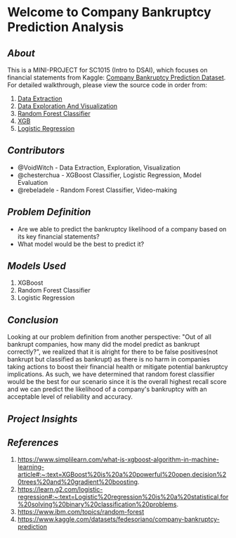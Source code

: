 # Welcome to Company Bankruptcy Prediction Analysis
## _About_
This is a MINI-PROJECT for SC1015 (Intro to DSAI), which focuses on financial statements from Kaggle: [Company Bankruptcy Prediction Dataset](https://www.kaggle.com/datasets/fedesoriano/company-bankruptcy-prediction). For detailed walkthrough, please view the source code in order from:

1. [Data Extraction](https://github.com/VoidWitch/SC1015_miniproject_team8/blob/main/Data_Extraction.ipynb)
2. [Data Exploration And Visualization](https://github.com/VoidWitch/SC1015_miniproject_team8/blob/main/Data_Exploration_Visualization.ipynb)
3. [Random Forest Classifier](https://github.com/VoidWitch/SC1015_miniproject_team8/blob/main/Machine%20Learning%20Models%20with%20Evaluation.ipynb)
4. [XGB](https://github.com/VoidWitch/SC1015_miniproject_team8/blob/main/Machine%20Learning%20Models%20with%20Evaluation.ipynb)
5. [Logistic Regression](https://github.com/VoidWitch/SC1015_miniproject_team8/blob/main/Machine%20Learning%20Models%20with%20Evaluation.ipynb)

## _Contributors_
- @VoidWitch - Data Extraction, Exploration, Visualization
- @chesterchua - XGBoost Classifier, Logistic Regression, Model Evaluation
- @rebeladele - Random Forest Classifier, Video-making

## _Problem Definition_
- Are we able to predict the bankruptcy likelihood of a company based on its key financial statements?
- What model would be the best to predict it?

## _Models Used_
1. XGBoost
2. Random Forest Classifier
3. Logistic Regression
 

## _Conclusion_
Looking at our problem definition from another perspective: "Out of all bankrupt companies, how many did the model predict as bankrupt correctly?", we realized that it is alright for there to be false positives(not bankrupt but classified as bankrupt) as there is no harm in companies taking actions to boost their financial health or mitigate potential bankruptcy implications.
As such, we have determined that random forest classifier would be the best for our scenario since it is the overall highest recall score and we can predict the likelihood of a company's bankruptcy with an acceptable level of reliability and accuracy.

## _Project Insights_


## _References_
1. https://www.simplilearn.com/what-is-xgboost-algorithm-in-machine-learning-article#:~:text=XGBoost%20is%20a%20powerful%20open,decision%20trees%20and%20gradient%20boosting.
2. https://learn.g2.com/logistic-regression#:~:text=Logistic%20regression%20is%20a%20statistical,for%20solving%20binary%20classification%20problems.
3. https://www.ibm.com/topics/random-forest
4. https://www.kaggle.com/datasets/fedesoriano/company-bankruptcy-prediction

